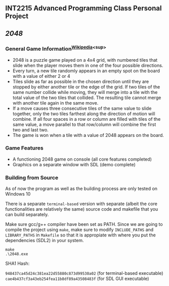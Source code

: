 ## **INT2215 Advanced Programming Class Personal Project**
## ***2048***
### General Game Information<sup>[Wikipedia](https://en.wikipedia.org/wiki/2048_(video_game))<sup>
- 2048 is a puzzle game played on a 4x4 grid, with numbered tiles that slide when the player moves them in one of the four possible directions.
- Every turn, a new tile randomly appears in an empty spot on the board with a value of either 2 or 4
- Tiles slide as far as possible in the chosen direction until they are stopped by either another tile or the edge of the grid. If two tiles of the same number collide while moving, they will merge into a tile with the total value of the two tiles that collided. The resulting tile cannot merge with another tile again in the same move.
- If a move causes three consecutive tiles of the same value to slide together, only the two tiles farthest along the direction of motion will combine. If all four spaces in a row or column are filled with tiles of the same value, a move parallel to that row/column will combine the first two and last two.
- The game is won when a tile with a value of 2048 appears on the board.

### Game Features
- A functioning 2048 game on console (all core features completed)
- Graphics on a separate window with SDL (demo complete)

### Building from Source
As of now the program as well as the building process are only tested on Windows 10

There is a separate `terminal-based` version with separate (albeit the core functionalities are relatively the same) source code and makefile that you can build separately.

Make sure gcc/g++ compiler have been set as PATH.
Since we are going to compile the project using `make`, make sure to modify `INCLUDE_PATHS` and `LIBRARY_PATHS` in `Makefile` so that it is appropiate with where you put the dependencies (SDL2) in your system.
```
make
.\2048.exe
```
SHA1 Hash:

`948437ca45d24c381ea22d55880c873d99530a02` (for terminal-based executable)
`cae4b437cf3a43eb254fea11b8df89a43508483f` (for SDL GUI executable)